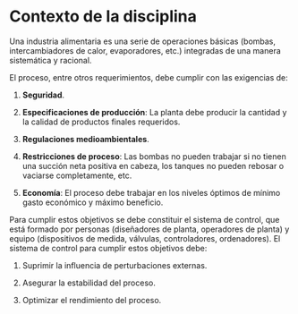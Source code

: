 # Contexto de la disciplina

Una industria alimentaria es una serie de operaciones básicas (bombas,
intercambiadores de calor, evaporadores, etc.) integradas de una manera
sistemática y racional.

El proceso, entre otros requerimientos, debe cumplir con las exigencias
de:

1.  **Seguridad**.

2.  **Especificaciones de producción**: La planta debe producir la
    cantidad y la calidad de productos finales requeridos.

3.  **Regulaciones medioambientales**.

4.  **Restricciones de proceso**: Las bombas no pueden trabajar si no
    tienen una succión neta positiva en cabeza, los tanques no pueden
    rebosar o vaciarse completamente, etc.

5.  **Economía**: El proceso debe trabajar en los niveles óptimos de
    mínimo gasto económico y máximo beneficio.

Para cumplir estos objetivos se debe constituir el sistema de control,
que está formado por personas (diseñadores de planta, operadores de
planta) y equipo (dispositivos de medida, válvulas, controladores,
ordenadores). El sistema de control para cumplir estos objetivos debe:

1.  Suprimir la influencia de perturbaciones externas.

2.  Asegurar la estabilidad del proceso.

3.  Optimizar el rendimiento del proceso.
